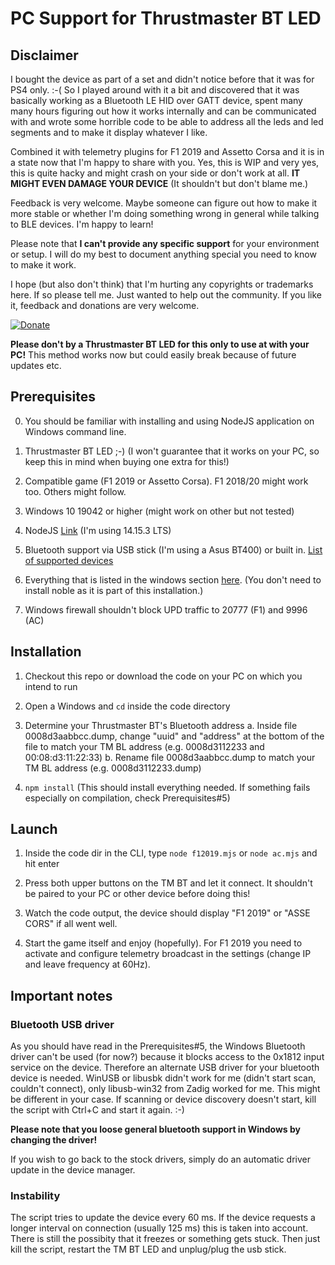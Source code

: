 
  

# PC Support for Thrustmaster BT LED

  

  

## Disclaimer

I bought the device as part of a set and didn't notice before that it was for PS4 only. :-( So I played around with it a bit and discovered that it was basically working as a Bluetooth LE HID over GATT device, spent many many hours figuring out how it works internally and can be communicated with and wrote some horrible code to be able to address all the leds and led segments and to make it display whatever I like.

Combined it with telemetry plugins for F1 2019 and Assetto Corsa and it is in a state now that I'm happy to share with you. Yes, this is WIP and very yes, this is quite hacky and might crash on your side or don't work at all. **IT MIGHT EVEN DAMAGE YOUR DEVICE** (It shouldn't but don't blame me.)

  

Feedback is very welcome. Maybe someone can figure out how to make it more stable or whether I'm doing something wrong in general while talking to BLE devices. I'm happy to learn!

  

Please note that **I can't provide any specific support** for your environment or setup. I will do my best to document anything special you need to know to make it work.

  

I hope (but also don't think) that I'm hurting any copyrights or trademarks here. If so please tell me. Just wanted to help out the community. If you like it, feedback and donations are very welcome.

  

[![Donate](https://img.shields.io/badge/Donate-PayPal-green.svg)](https://www.paypal.com/paypalme/mplutka/5)

  

**Please don't by a Thrustmaster BT LED for this only to use at with your PC!** This method works now but could easily break because of future updates etc.

  

## Prerequisites

0. You should be familiar with installing and using NodeJS application on Windows command line.

1. Thrustmaster BT LED ;-) (I won't guarantee that it works on your PC, so keep this in mind when buying one extra for this!)

2. Compatible game (F1 2019 or Assetto Corsa). F1 2018/20 might work too. Others might follow.

3. Windows 10 19042 or higher (might work on other but not tested)

4. NodeJS [Link](https://nodejs.org/de/download/) (I'm using 14.15.3 LTS)

5. Bluetooth support via USB stick (I'm using a Asus BT400) or built in. [List of supported devices](https://github.com/abandonware/node-bluetooth-hci-socket#windows)

6. Everything that is listed in the windows section [here](https://github.com/mplutka/noble#windows). (You don't need to install noble as it is part of this installation.)

7. Windows firewall shouldn't block UPD traffic to 20777 (F1) and 9996 (AC)

  

## Installation

  

1. Checkout this repo or download the code on your PC on which you intend to run

2. Open a Windows and `cd` inside the code directory

3. Determine your Thrustmaster BT's Bluetooth address
	a. Inside file 0008d3aabbcc.dump, change "uuid" and "address" at the bottom of the file to match your TM BL address (e.g. 0008d3112233 and 00:08:d3:11:22:33)
	b. Rename file 0008d3aabbcc.dump to match your TM BL address (e.g. 0008d3112233.dump)

4.  `npm install` (This should install everything needed. If something fails especially on compilation, check Prerequisites#5)

  

## Launch

1. Inside the code dir in the CLI, type `node f12019.mjs` or `node ac.mjs` and hit enter

2. Press both upper buttons on the TM BT and let it connect. It shouldn't be paired to your PC or other device before doing this!

3. Watch the code output, the device should display "F1 2019" or "ASSE CORS" if all went well.

4. Start the game itself and enjoy (hopefully). For F1 2019 you need to activate and configure telemetry broadcast in the settings (change IP and leave frequency at 60Hz).

  

## Important notes

  

### Bluetooth USB driver

As you should have read in the Prerequisites#5, the Windows Bluetooth driver can't be used (for now?) because it blocks access to the 0x1812 input service on the device. Therefore an alternate USB driver for your bluetooth device is needed. WinUSB or libusbk didn't work for me (didn't start scan, couldn't connect), only libusb-win32 from Zadig worked for me. This might be different in your case. If scanning or device discovery doesn't start, kill the script with Ctrl+C and start it again. :-)

**Please note that you loose general bluetooth support in Windows by changing the driver!**

If you wish to go back to the stock drivers, simply do an automatic driver update in the device manager.

### Instability

The script tries to update the device every 60 ms. If the device requests a longer interval on connection (usually 125 ms) this is taken into account. There is still the possibity that it freezes or something gets stuck. Then just kill the script, restart the TM BT LED and unplug/plug the usb stick.
